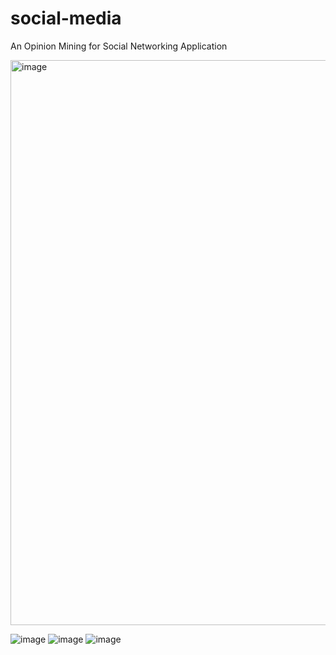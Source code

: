 # social-media
An Opinion Mining for Social Networking Application
<br>

<img width="904" alt="image" src="https://user-images.githubusercontent.com/80947144/168740281-95167ddf-2618-4cb8-9a3a-3e4f5a753510.png">
<br>

![image](https://user-images.githubusercontent.com/80947144/168744947-c4107bcb-5c2d-4590-a372-ef4afbfeb6d1.png)
![image](https://user-images.githubusercontent.com/80947144/168744978-91f6d8c1-c9ac-4ba8-8839-2c3cfbdae76f.png)
![image](https://user-images.githubusercontent.com/80947144/168745006-9d7375ac-aee4-4a64-b93a-1446ee07a32a.png)

